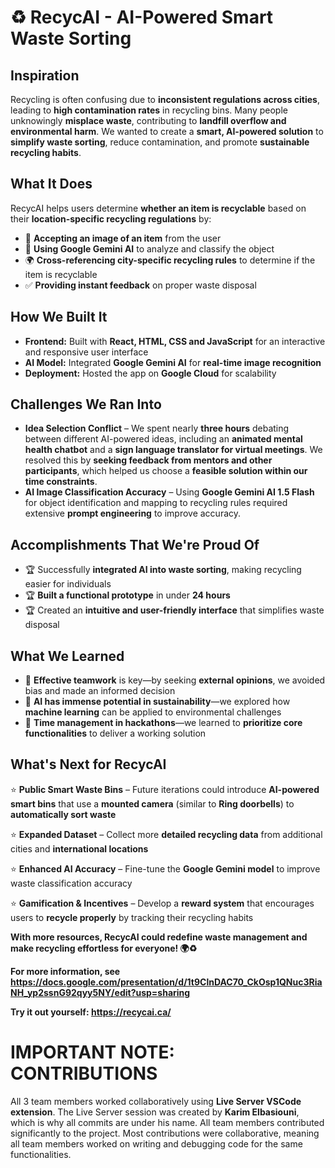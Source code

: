 # ♻️ RecycAI - AI-Powered Smart Waste Sorting

## Inspiration
Recycling is often confusing due to **inconsistent regulations across cities**, leading to **high contamination rates** in recycling bins. Many people unknowingly **misplace waste**, contributing to **landfill overflow and environmental harm**. We wanted to create a **smart, AI-powered solution** to **simplify waste sorting**, reduce contamination, and promote **sustainable recycling habits**.

## What It Does
RecycAI helps users determine **whether an item is recyclable** based on their **location-specific recycling regulations** by:
- 📸 **Accepting an image of an item** from the user
- 🤖 **Using Google Gemini AI** to analyze and classify the object
- 🌍 **Cross-referencing city-specific recycling rules** to determine if the item is recyclable
- ✅ **Providing instant feedback** on proper waste disposal

## How We Built It
- **Frontend:** Built with **React, HTML, CSS and JavaScript** for an interactive and responsive user interface
- **AI Model:** Integrated **Google Gemini AI** for **real-time image recognition**
- **Deployment:** Hosted the app on **Google Cloud** for scalability

## Challenges We Ran Into
- **Idea Selection Conflict** – We spent nearly **three hours** debating between different AI-powered ideas, including an **animated mental health chatbot** and a **sign language translator for virtual meetings**. We resolved this by **seeking feedback from mentors and other participants**, which helped us choose a **feasible solution within our time constraints**.
- **AI Image Classification Accuracy** – Using **Google Gemini AI 1.5 Flash** for object identification and mapping to recycling rules required extensive **prompt engineering** to improve accuracy.

## Accomplishments That We're Proud Of
- 🏆 Successfully **integrated AI into waste sorting**, making recycling easier for individuals
- 🏆 **Built a functional prototype** in under **24 hours**
- 🏆 Created an **intuitive and user-friendly interface** that simplifies waste disposal

## What We Learned
- 📌 **Effective teamwork** is key—by seeking **external opinions**, we avoided bias and made an informed decision
- 📌 **AI has immense potential in sustainability**—we explored how **machine learning** can be applied to environmental challenges
- 📌 **Time management in hackathons**—we learned to **prioritize core functionalities** to deliver a working solution

## What's Next for RecycAI
⭐ **Public Smart Waste Bins** – Future iterations could introduce **AI-powered smart bins** that use a **mounted camera** (similar to **Ring doorbells**) to **automatically sort waste**

⭐ **Expanded Dataset** – Collect more **detailed recycling data** from additional cities and **international locations**

⭐ **Enhanced AI Accuracy** – Fine-tune the **Google Gemini model** to improve waste classification accuracy

⭐ **Gamification & Incentives** – Develop a **reward system** that encourages users to **recycle properly** by tracking their recycling habits

**With more resources, RecycAI could redefine waste management and make recycling effortless for everyone! 🌍♻️**

**For more information, see https://docs.google.com/presentation/d/1t9ClnDAC70_CkOsp1QNuc3RiaNH_yp2ssnG92qyy5NY/edit?usp=sharing**

**Try it out yourself: https://recycai.ca/**

# IMPORTANT NOTE: CONTRIBUTIONS
All 3 team members worked collaboratively using **Live Server VSCode extension**. The Live Server session was created by **Karim Elbasiouni**, which is why all commits are under his name. All team members contributed significantly to the project. Most contributions were collaborative, meaning all team members worked on writing and debugging code for the same functionalities.
